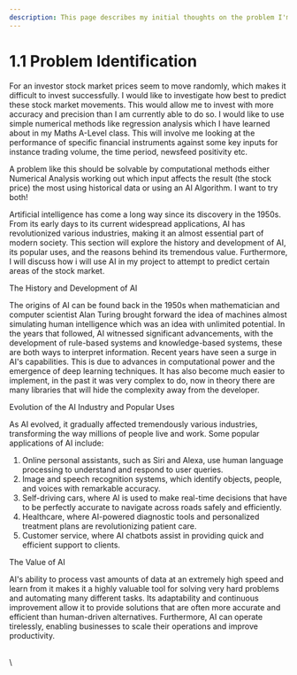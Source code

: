 ```yaml
---
description: This page describes my initial thoughts on the problem I'm trying to solve.
---
```


# 1.1 Problem Identification

For an investor stock market prices seem to move randomly, which makes it difficult to invest successfully. I would like to investigate how best to predict these stock market movements. This would allow me to invest with more accuracy and precision than I am currently able to do so. I would like to use simple numerical methods like regression analysis which I have learned about in my Maths A-Level class. This will involve me looking at the performance of specific financial instruments against some key inputs for instance trading volume, the time period, newsfeed positivity etc.

A problem like this should be solvable by computational methods either Numerical Analysis working out which input affects the result (the stock price) the most using historical data or using an AI Algorithm. I want to try both!

Artificial intelligence has come a long way since its discovery in the 1950s. From its early days to its current widespread applications, AI has revolutionized various industries, making it an almost essential part of modern society. This section will explore the history and development of AI, its popular uses, and the reasons behind its tremendous value. Furthermore, I will discuss how i will use AI in my project to attempt to predict certain areas of the stock market.

The History and Development of AI

The origins of AI can be found back in the 1950s when mathematician and computer scientist Alan Turing brought forward the idea of machines almost simulating human intelligence which was an idea with unlimited potential. In the years that followed, AI witnessed significant advancements, with the development of rule-based systems and knowledge-based systems, these are both ways to interpret information. Recent years have seen a surge in AI's capabilities. This is due to advances in computational power and the emergence of deep learning techniques. It has also become much easier to implement, in the past it was very complex to do, now in theory there are many libraries that will hide the complexity away from the developer.

Evolution of the AI Industry and Popular Uses

As AI evolved, it gradually affected tremendously various industries, transforming the way millions of people live and work. Some popular applications of AI include:

1. Online personal assistants, such as Siri and Alexa, use human language processing to understand and respond to user queries.
2. Image and speech recognition systems, which identify objects, people, and voices with remarkable accuracy.
3. Self-driving cars, where AI is used to make real-time decisions that have to be perfectly accurate to navigate across roads safely and efficiently.
4. Healthcare, where AI-powered diagnostic tools and personalized treatment plans are revolutionizing patient care.
5. Customer service, where AI chatbots assist in providing quick and efficient support to clients.

The Value of AI

AI's ability to process vast amounts of data at an extremely high speed and learn from it makes it a highly valuable tool for solving very hard problems and automating many different tasks. Its adaptability and continuous improvement allow it to provide solutions that are often more accurate and efficient than human-driven alternatives. Furthermore, AI can operate tirelessly, enabling businesses to scale their operations and improve productivity.&#x20;







\
\
